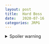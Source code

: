 ```yaml
---
layout: post
title:	Hard Boss
date:   2020-07-16
categories: JRPG
---
```



<details>
  <summary>Spoiler warning</summary>
  Today i was fighting the holy grail boss fight in persona after the first time. So i went through the dungion with no heals exept for my party and waiseted all my sp by the boss fight (also no items) after getting to the second part of the boss fight i wiped
  and my friend told me i can heal at the beginning of the level. anyway i am still playin through this boss. ill let yall know how it goes tommorow.
  
</details>
